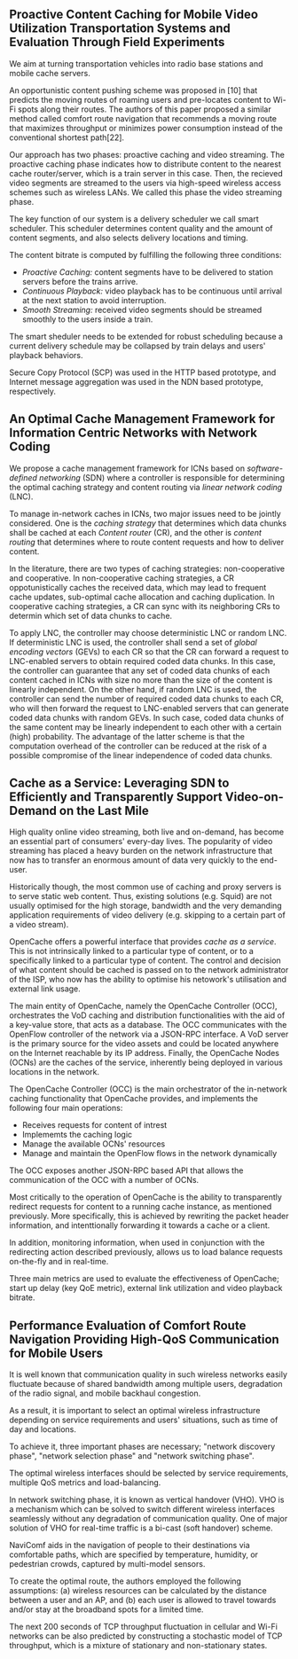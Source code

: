 ## Proactive Content Caching for Mobile Video Utilization Transportation Systems and Evaluation Through Field Experiments

We aim at turning transportation vehicles into radio base stations and mobile cache servers.

An opportunistic content pushing scheme was proposed in [10] that predicts the moving routes of roaming users and pre-locates content to Wi-Fi spots along their routes. The authors of this paper proposed a similar method called comfort route navigation that recommends a moving route that maximizes throughput or minimizes power consumption instead of the conventional shortest path[22].

Our approach has two phases: proactive caching and video streaming. The proactive caching phase indicates how to distribute content to the nearest cache router/server, which is a train server in this case. Then, the recieved video segments are streamed to the users via high-speed wireless access schemes such as wireless LANs. We called this phase the video streaming phase.

The key function of our system is a delivery scheduler we call smart scheduler. This scheduler determines content quality and the amount of content segments, and also selects delivery locations and timing.

The content bitrate is computed by fulfilling the following three conditions:

- *Proactive Caching:* content segments have to be delivered to station servers before the trains arrive.
- *Continuous Playback:* video playback has to be continuous until arrival at the next station to avoid interruption.
- *Smooth Streaming:* received video segments should be streamed smoothly to the users inside a train.

The smart sheduler needs to be extended for robust scheduling because a current delivery schedule may be collapsed by train delays and users' playback behaviors.

Secure Copy Protocol (SCP) was used in the HTTP based prototype, and Internet message aggregation was used in the NDN based prototype, respectively.

## An Optimal Cache Management Framework for Information Centric Networks with Network Coding

We propose a cache management framework for ICNs based on *software-defined networking* (SDN) where a controller is responsible for determining the optimal caching strategy and content routing via *linear network coding* (LNC).

To manage in-network caches in ICNs, two major issues need to be jointly considered. One is the *caching strategy* that determines which data chunks shall be cached at each *Content router* (CR), and the other is *content routing* that determines where to route content requests and how to deliver content.

In the literature, there are two types of caching strategies: non-cooperative and cooperative. In non-cooperative caching strategies, a CR oppotunistically caches the received data, which may lead to frequent cache updates, sub-optimal cache allocation and caching duplication. In cooperative caching strategies, a CR can sync with its neighboring CRs to determin which set of data chunks to cache.

To apply LNC, the controller may choose deterministic LNC or random LNC. If deterministic LNC is used, the controller shall send a set of *global encoding vectors* (GEVs) to each CR so that the CR can forward a request to LNC-enabled servers to obtain required coded data chunks. In this case, the controller can guarantee that any set of coded data chunks of each content cached in ICNs with size no more than the size of the content is linearly independent. On the other hand, if random LNC is used, the controller can send the number of required coded data chunks to each CR, who will then forward the request to LNC-enabled servers that can generate coded data chunks with random GEVs. In such case, coded data chunks of the same content may be linearly independent to each other with a certain (high) probability. The advantage of the latter scheme is that the computation overhead of the controller can be reduced at the risk of a possible compromise of the linear independence of coded data chunks.

## Cache as a Service: Leveraging SDN to Efficiently and Transparently Support Video-on-Demand on the Last Mile

High quality online video streaming, both live and on-demand, has become an essential part of consumers' every-day lives. The popularity of video streaming has placed a heavy burden on the network infrastructure that now has to transfer an enormous amount of data very quickly to the end-user.

Historically though, the most common use of caching and proxy servers is to serve static web content. Thus, existing solutions (e.g. Squid) are not usually optimised for the high storage, bandwidth and the very demanding application requirements of video delivery (e.g. skipping to a certain part of a video stream).

OpenCache offers a powerful interface that provides *cache as a service*. This is not intrinsically linked to a particular type of content, or to a specifically linked to a particular type of content. The control and decision of what content should be cached is passed on to the network administrator of the ISP, who now has the ability to optimise his netowork's utilisation and external link usage.

The main entity of OpenCache, namely the OpenCache Controller (OCC), orchestrates the VoD caching and distribution functionalities with the aid of a key-value store, that acts as a database. The OCC communicates with the OpenFlow controller of the network via a JSON-RPC interface. A VoD server is the primary source for the video assets and could be located anywhere on the Internet reachable by its IP address. Finally, the OpenCache Nodes (OCNs) are the caches of the service, inherently being deployed in various locations in the network.

The OpenCache Controller (OCC) is the main orchestrator of the in-network caching functionality that OpenCache provides, and implements the following four main operations:

- Receives requests for content of intrest
- Implememts the caching logic
- Manage the available OCNs' resources
- Manage and maintain the OpenFlow flows in the network dynamically

The OCC exposes another JSON-RPC based API that allows the communication of the OCC with a number of OCNs.

Most critically to the operation of OpenCache is the ability to transparently redirect requests for content to a running cache instance, as mentioned previously. More specifically, this is achieved by rewriting the packet header information, and intenttionally forwarding it towards a cache or a client.

In addition, monitoring information, when used in conjunction with the redirecting action described previously, allows us to load balance requests on-the-fly and in real-time.

Three main metrics are used to evaluate the effectiveness of OpenCache; start up delay (key QoE metric), external link utilization and video playback bitrate.

## Performance Evaluation of Comfort Route Navigation Providing High-QoS Communication for Mobile Users

It is well known that communication quality in such wireless networks easily fluctuate because of shared bandwidth among multiple users, degradation of the radio signal, and mobile backhaul congestion.

As a result, it is important to select an optimal wireless infrastructure depending on service requirements and users' situations, such as time of day and locations.

To achieve it, three important phases are necessary; "network discovery phase", "network selection phase" and "network switching phase".

The optimal wireless interfaces should be selected by service requirements, multiple QoS metrics and load-balancing.

In network switching phase, it is known as vertical handover (VHO). VHO is a mechanism which can be solved to switch different wireless interfaces seamlessly without any degradation of communication quality. One of major solution of VHO for real-time traffic is a bi-cast (soft handover) scheme.

NaviComf aids in the navigation of people to their destinations via comfortable paths, which are specified by temperature, humidity, or pedestrian crowds, captured by multi-model sensors.

To create the optimal route, the authors employed the following assumptions: (a) wireless resources can be calculated by the distance between a user and an AP, and (b) each user is allowed to travel towards and/or stay at the broadband spots for a limited time.

The next 200 seconds of TCP throughput fluctuation in cellular and Wi-Fi networks can be also predicted by constructing a stochastic model of TCP throughput, which is a mixture of stationary and non-stationary states.